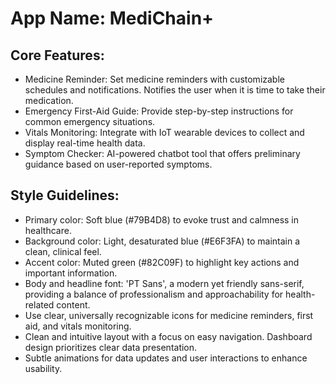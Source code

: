 # **App Name**: MediChain+

## Core Features:

- Medicine Reminder: Set medicine reminders with customizable schedules and notifications. Notifies the user when it is time to take their medication.
- Emergency First-Aid Guide: Provide step-by-step instructions for common emergency situations.
- Vitals Monitoring: Integrate with IoT wearable devices to collect and display real-time health data.
- Symptom Checker: AI-powered chatbot tool that offers preliminary guidance based on user-reported symptoms.

## Style Guidelines:

- Primary color: Soft blue (#79B4D8) to evoke trust and calmness in healthcare.
- Background color: Light, desaturated blue (#E6F3FA) to maintain a clean, clinical feel.
- Accent color: Muted green (#82C09F) to highlight key actions and important information.
- Body and headline font: 'PT Sans', a modern yet friendly sans-serif, providing a balance of professionalism and approachability for health-related content.
- Use clear, universally recognizable icons for medicine reminders, first aid, and vitals monitoring.
- Clean and intuitive layout with a focus on easy navigation. Dashboard design prioritizes clear data presentation.
- Subtle animations for data updates and user interactions to enhance usability.